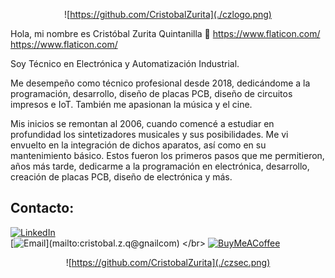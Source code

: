 <div style="text-align: center;">
  
![https://github.com/CristobalZurita](./czlogo.png)
</div>

Hola, mi nombre es Cristóbal Zurita Quintanilla 👋 https://www.flaticon.com/ https://www.flaticon.com/

Soy Técnico en Electrónica y Automatización Industrial.

Me desempeño como técnico profesional desde 2018, dedicándome a la programación, desarrollo, diseño de placas PCB, diseño de circuitos impresos e IoT. También me apasionan la música y el cine.

Mis inicios se remontan al 2006, cuando comencé a estudiar en profundidad los sintetizadores musicales y sus posibilidades. Me vi envuelto en la integración de dichos aparatos, así como en su mantenimiento básico. Estos fueron los primeros pasos que me permitieron, años más tarde, dedicarme a la programación en electrónica, desarrollo, creación de placas PCB, diseño de electrónica y más.

## Contacto:

[![LinkedIn](https://img.shields.io/badge/LinkedIn-0A66C2?style=for-the-badge&logo=linkedin&logoColor=white&labelColor=101010)](https://www.linkedin.com/in/crist%C3%B3bal-nicol%C3%A1s-zurita-quintanilla-baa320115/)
</br>
[![Email](https://img.shields.io/badge/cristobal.z.q@gnailcom-email_personal_(respuesta_lenta)-D14836?style=for-the-badge&logo=gmail&logoColor=white&labelColor=101010)](mailto:cristobal.z.q@gnailcom)
</br>
[![BuyMeACoffee](https://img.shields.io/badge/Buy_Me_A_Coffee-apoya_mi_trabajo-FFDD00?style=for-the-badge&logo=buy-me-a-coffee&logoColor=white&labelColor=101010)](https://buymeacoffee.com/cristobalzurita)




<div style="text-align: center;">

![https://github.com/CristobalZurita](./czsec.png)


</div>
